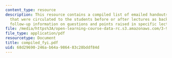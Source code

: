 ```yaml
---
content_type: resource
description: This resource contains a compiled list of emailed handouts and communications
  that were circulated to the students before or after lectures as background and/or
  follow-up information on questions and points raised in specific lectures.
file: /media/https%3A/open-learning-course-data-rc.s3.amazonaws.com/3-987-human-origins-and-evolution-spring-2006/68d29690246ab64a986483c28bddf84d_compiled_fyi.pdf
file_type: application/pdf
resourcetype: Document
title: compiled_fyi.pdf
uid: 68d29690-246a-b64a-9864-83c28bddf84d
---
```

